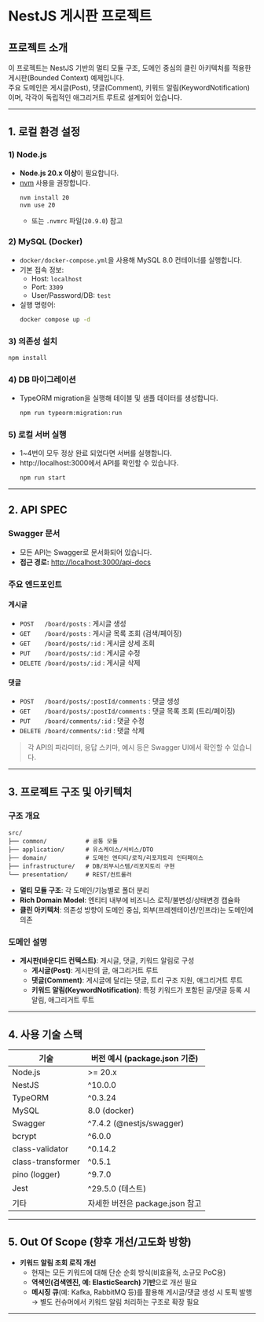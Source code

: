 # NestJS 게시판 프로젝트

## 프로젝트 소개

이 프로젝트는 NestJS 기반의 멀티 모듈 구조, 도메인 중심의 클린 아키텍처를 적용한 게시판(Bounded Context) 예제입니다.  
주요 도메인은 게시글(Post), 댓글(Comment), 키워드 알림(KeywordNotification)이며, 각각이 독립적인 애그리거트 루트로 설계되어 있습니다.

---

## 1. 로컬 환경 설정

### 1) Node.js
- **Node.js 20.x 이상**이 필요합니다.
- [nvm](https://github.com/nvm-sh/nvm) 사용을 권장합니다.
  ```bash
  nvm install 20
  nvm use 20
  ```
  - 또는 `.nvmrc` 파일(`20.9.0`) 참고

### 2) MySQL (Docker)
- `docker/docker-compose.yml`을 사용해 MySQL 8.0 컨테이너를 실행합니다.
- 기본 접속 정보:
  - Host: `localhost`
  - Port: `3309`
  - User/Password/DB: `test`
- 실행 명령어:
  ```bash
  docker compose up -d
  ```

### 3) 의존성 설치
```bash
npm install
```

### 4) DB 마이그레이션
- TypeORM migration을 실행해 테이블 및 샘플 데이터를 생성합니다.
  ```bash
  npm run typeorm:migration:run
  ```

### 5) 로컬 서버 실행
- 1~4번이 모두 정상 완료 되었다면 서버를 실행합니다.
- http://localhost:3000에서 API를 확인할 수 있습니다.
  ```bash
  npm run start
  ```

---

## 2. API SPEC

### Swagger 문서
- 모든 API는 Swagger로 문서화되어 있습니다.
- **접근 경로:** [http://localhost:3000/api-docs](http://localhost:3000/api-docs)

### 주요 엔드포인트

#### 게시글
- `POST   /board/posts` : 게시글 생성
- `GET    /board/posts` : 게시글 목록 조회 (검색/페이징)
- `GET    /board/posts/:id` : 게시글 상세 조회
- `PUT    /board/posts/:id` : 게시글 수정
- `DELETE /board/posts/:id` : 게시글 삭제

#### 댓글
- `POST   /board/posts/:postId/comments` : 댓글 생성
- `GET    /board/posts/:postId/comments` : 댓글 목록 조회 (트리/페이징)
- `PUT    /board/comments/:id` : 댓글 수정
- `DELETE /board/comments/:id` : 댓글 삭제

> 각 API의 파라미터, 응답 스키마, 예시 등은 Swagger UI에서 확인할 수 있습니다.

---

## 3. 프로젝트 구조 및 아키텍처

### 구조 개요

```
src/
├── common/           # 공통 모듈
├── application/      # 유스케이스/서비스/DTO
├── domain/           # 도메인 엔티티/로직/리포지토리 인터페이스
├── infrastructure/   # DB/외부시스템/리포지토리 구현
└── presentation/     # REST/컨트롤러
```

- **멀티 모듈 구조**: 각 도메인/기능별로 폴더 분리
- **Rich Domain Model**: 엔티티 내부에 비즈니스 로직/불변성/상태변경 캡슐화
- **클린 아키텍처**: 의존성 방향이 도메인 중심, 외부(프레젠테이션/인프라)는 도메인에 의존

### 도메인 설명

- **게시판(바운디드 컨텍스트)**: 게시글, 댓글, 키워드 알림로 구성
  - **게시글(Post)**: 게시판의 글, 애그리거트 루트
  - **댓글(Comment)**: 게시글에 달리는 댓글, 트리 구조 지원, 애그리거트 루트
  - **키워드 알림(KeywordNotification)**: 특정 키워드가 포함된 글/댓글 등록 시 알림, 애그리거트 루트

---

## 4. 사용 기술 스택

| 기술            | 버전 예시 (package.json 기준) |
|-----------------|------------------------------|
| Node.js         | >= 20.x                      |
| NestJS          | ^10.0.0                      |
| TypeORM         | ^0.3.24                      |
| MySQL           | 8.0 (docker)                 |
| Swagger         | ^7.4.2 (@nestjs/swagger)      |
| bcrypt          | ^6.0.0                       |
| class-validator | ^0.14.2                      |
| class-transformer | ^0.5.1                     |
| pino (logger)   | ^9.7.0                       |
| Jest            | ^29.5.0 (테스트)             |
| 기타            | 자세한 버전은 package.json 참고|

---

## 5. Out Of Scope (향후 개선/고도화 방향)

- **키워드 알림 조회 로직 개선**
  - 현재는 모든 키워드에 대해 단순 순회 방식(비효율적, 소규모 PoC용)
  - **역색인(검색엔진, 예: ElasticSearch) 기반**으로 개선 필요
  - **메시징 큐**(예: Kafka, RabbitMQ 등)를 활용해 게시글/댓글 생성 시 토픽 발행 → 별도 컨슈머에서 키워드 알림 처리하는 구조로 확장 필요

---